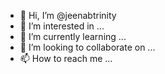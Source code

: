 - 👋 Hi, I’m @jeenabtrinity
- 👀 I’m interested in ...
- 🌱 I’m currently learning ...
- 💞️ I’m looking to collaborate on ...
- 📫 How to reach me ...

<!---
jeenabtrinity/jeenabtrinity is a ✨ special ✨ repository because its `README.md` (this file) appears on your GitHub profile.
You can click the Preview link to take a look at your changes.
--->
